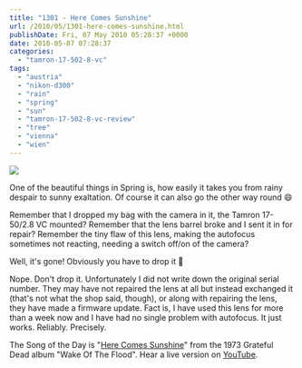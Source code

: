 ```yaml
---
title: "1301 - Here Comes Sunshine"
url: /2010/05/1301-here-comes-sunshine.html
publishDate: Fri, 07 May 2010 05:28:37 +0000
date: 2010-05-07 07:28:37
categories: 
  - "tamron-17-502-8-vc"
tags: 
  - "austria"
  - "nikon-d300"
  - "rain"
  - "spring"
  - "sun"
  - "tamron-17-502-8-vc-review"
  - "tree"
  - "vienna"
  - "wien"
---
```

<a target="_blank" href="https://d25zfm9zpd7gm5.cloudfront.net/1200x1200/2010/20100506_165445_ps.jpg"><img src="https://d25zfm9zpd7gm5.cloudfront.net/0600x0600/2010/20100506_165445_ps.jpg" /></a>

One of the beautiful things in Spring is, how easily it takes you from rainy despair to sunny exaltation. Of course it can also go the other way round 😄

<a target="_blank" href="https://d25zfm9zpd7gm5.cloudfront.net/1200x1200/2010/20100506_083946_ps.jpg"><img style="margin: 0pt 0px 0pt 10px; float: right;" src="https://d25zfm9zpd7gm5.cloudfront.net/0150x0150/2010/20100506_083946_ps.jpg" alt="" border="0" /></a> Remember that I dropped my bag with the camera in it, the Tamron 17-50/2.8 VC mounted? Remember that the lens barrel broke and I sent it in for repair? Remember the tiny flaw of this lens, making the autofocus sometimes not reacting, needing a switch off/on of the camera?

 Well, it's gone! Obviously you have to drop it 🙂

Nope. Don't drop it. Unfortunately I did not write down the original serial number. They may have not repaired the lens at all but instead exchanged it (that's not what the shop said, though), or along with repairing the lens, they have made a firmware update. Fact is, I have used this lens for more than a week now and I have had no single problem with autofocus. It just works. Reliably. Precisely.

The Song of the Day is "<a target="_blank" href="http://www.lyricsmode.com/lyrics/g/grateful_dead/here_comes_sunshine.html">Here Comes Sunshine</a>" from the 1973 Grateful Dead album "Wake Of The Flood". Hear a live version on <a target="_blank" href="http://www.youtube.com/watch?v=pWmmqxmEbGg">YouTube</a>.
